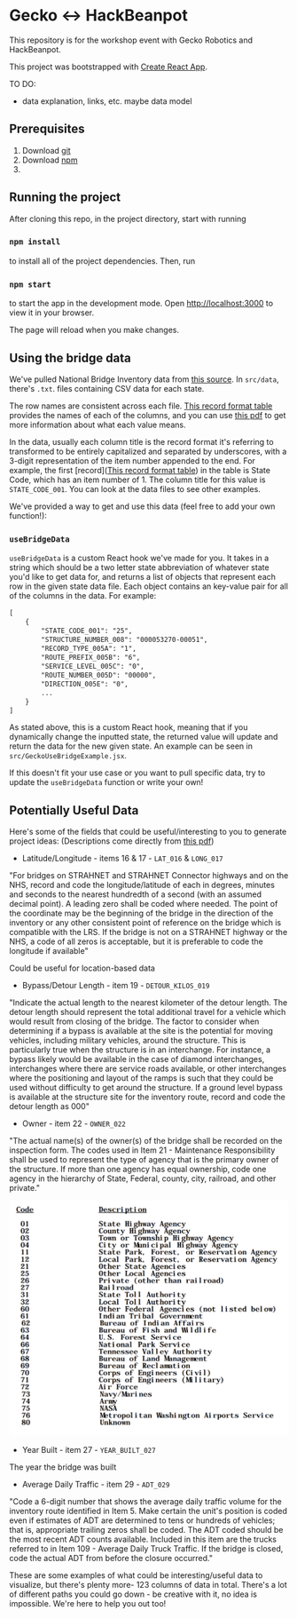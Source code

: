 # Gecko <-> HackBeanpot

This repository is for the workshop event with Gecko Robotics and HackBeanpot.

This project was bootstrapped with [Create React App](https://github.com/facebook/create-react-app).

TO DO:
- data explanation, links, etc. maybe data model

## Prerequisites

1. Download [git](https://git-scm.com/)
2. Download [npm](https://www.npmjs.com/package/npm)
3. 

## Running the project

After cloning this repo, in the project directory, start with running 

### `npm install`

to install all of the project dependencies. Then, run

### `npm start`

to start the app in the development mode.
Open [http://localhost:3000](http://localhost:3000) to view it in your browser.

The page will reload when you make changes.

## Using the bridge data

We've pulled National Bridge Inventory data from [this source](https://www.fhwa.dot.gov/bridge/nbi/ascii2023.cfm). In `src/data`, there's `.txt`. files containing CSV data for each state. 

The row names are consistent across each file. [This record format table](https://www.fhwa.dot.gov/bridge/nbi/format.cfm) provides the names of each of the columns, and you can use [this pdf](https://www.fhwa.dot.gov/bridge/mtguide.pdf) to get more information about what each value means. 

In the data, usually each column title is the record format it's referring to transformed to be entirely capitalized and separated by underscores, with a 3-digit representation of the item number appended to the end. For example, the first [record]([This record format table](https://www.fhwa.dot.gov/bridge/nbi/format.cfm)) in the table is State Code, which has an item number of 1. The column title for this value is `STATE_CODE_001`. You can look at the data files to see other examples. 

We've provided a way to get and use this data (feel free to add your own function!):

### `useBridgeData`

`useBridgeData` is a custom React hook we've made for you. It takes in a string which should be a two letter state abbreviation of whatever state you'd like to get data for, and returns a list of objects that represent each row in the given state data file. Each object contains an key-value pair for all of the columns in the data. For example:

```
[
    {
        "STATE_CODE_001": "25",
        "STRUCTURE_NUMBER_008": "000053270-00051",
        "RECORD_TYPE_005A": "1",
        "ROUTE_PREFIX_005B": "6",
        "SERVICE_LEVEL_005C": "0",
        "ROUTE_NUMBER_005D": "00000",
        "DIRECTION_005E": "0",
        ... 
    }
]

```

As stated above, this is a custom React hook, meaning that if you dynamically change the inputted state, the returned value will update and return the data for the new given state. An example can be seen in `src/GeckoUseBridgeExample.jsx`. 

If this doesn't fit your use case or you want to pull specific data, try to update the `useBridgeData` function or write your own!

## Potentially Useful Data

Here's some of the fields that could be useful/interesting to you to generate project ideas:
(Descriptions come directly from [this pdf](https://www.fhwa.dot.gov/bridge/mtguide.pdf))

- Latitude/Longitude - items 16 & 17 - `LAT_016` & `LONG_017`

"For bridges on STRAHNET and STRAHNET Connector highways and on the NHS,
record and code the longitude/latitude of each in degrees, minutes and seconds to
the nearest hundredth of a second (with an assumed decimal point). A
leading zero shall be coded where needed. The point of the coordinate
may be the beginning of the bridge in the direction of the inventory or
any other consistent point of reference on the bridge which is
compatible with the LRS. If the bridge is not on a STRAHNET highway or
the NHS, a code of all zeros is acceptable, but it is preferable to code
the longitude if available"

Could be useful for location-based data 

- Bypass/Detour Length - item 19 - `DETOUR_KILOS_019`

"Indicate the actual length to the nearest kilometer of the detour
length. The detour length should represent the total additional travel
for a vehicle which would result from closing of the bridge. The factor
to consider when determining if a bypass is available at the site is the
potential for moving vehicles, including military vehicles, around the
structure. This is particularly true when the structure is in an
interchange. For instance, a bypass likely would be available in the
case of diamond interchanges, interchanges where there are service roads
available, or other interchanges where the positioning and layout of the
ramps is such that they could be used without difficulty to get around
the structure. If a ground level bypass is available at the structure
site for the inventory route, record and code the detour length as 000"

- Owner - item 22 - `OWNER_022`

"The actual name(s) of the owner(s) of the bridge shall be recorded on
the inspection form. The codes used in Item 21 - Maintenance
Responsibility shall be used to represent the type of agency that is the
primary owner of the structure. If more than one agency has equal
ownership, code one agency in the hierarchy of State, Federal, county,
city, railroad, and other private."

![bridge-owners](./bridge-owner.png)

- Year Built - item 27 - `YEAR_BUILT_027`

The year the bridge was built 

- Average Daily Traffic - item 29 - `ADT_029`

"Code a 6-digit number that shows the average daily traffic volume for
the inventory route identified in Item 5. Make certain the unit's
position is coded even if estimates of ADT are determined to tens or
hundreds of vehicles; that is, appropriate trailing zeros shall be
coded. The ADT coded should be the most recent ADT counts available.
Included in this item are the trucks referred to in Item 109 - Average
Daily Truck Traffic. If the bridge is closed, code the actual ADT from
before the closure occurred."

These are some examples of what could be interesting/useful data to visualize, but there's plenty more- 123 columns of data in total. There's a lot of different paths you could go down - be creative with it, no idea is impossible. We're here to help you out too!
